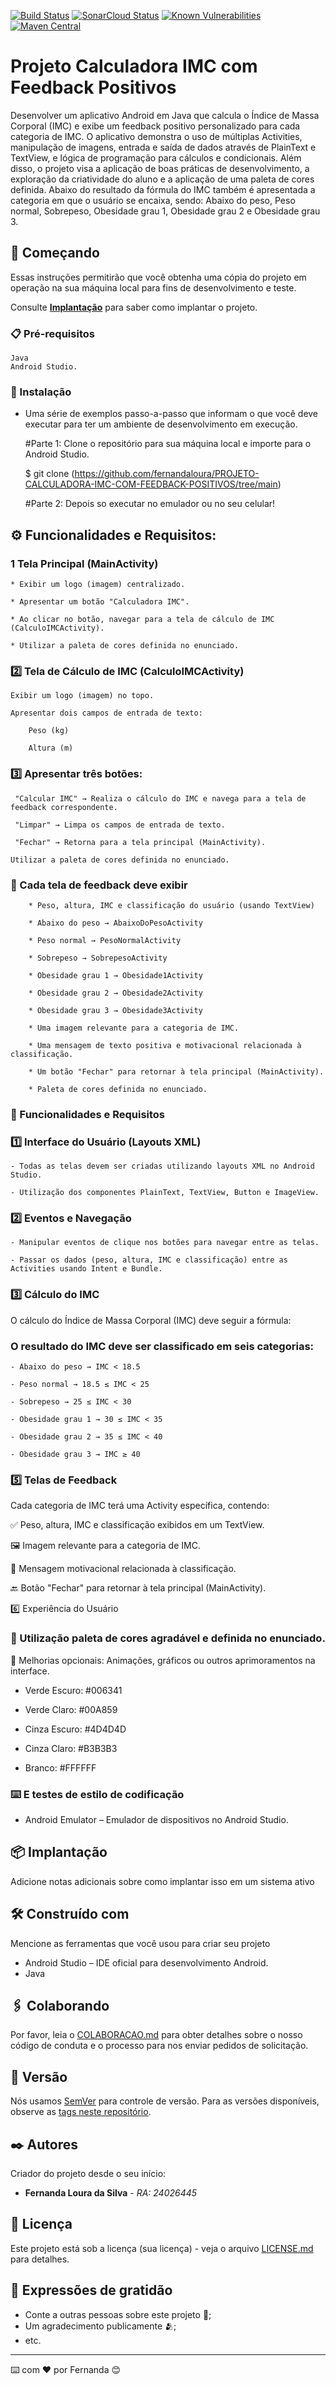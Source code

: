 [![Build Status](https://app.travis-ci.com/kyriosdata/exemplo.svg)](https://app.travis-ci.com/github/kyriosdata/exemplo)
[![SonarCloud Status](https://sonarcloud.io/api/project_badges/measure?project=com.github.kyriosdata%3Aexemplo&metric=alert_status)](https://sonarcloud.io/dashboard?id=com.github.kyriosdata%3Aexemplo)
[![Known Vulnerabilities](https://snyk.io/test/github/kyriosdata/exemplo/badge.svg?targetFile=pom.xml)](https://snyk.io/test/github/kyriosdata/exemplo)
[![Maven Central](https://maven-badges.herokuapp.com/maven-central/com.github.kyriosdata/exemplo/badge.svg)](https://maven-badges.herokuapp.com/maven-central/com.github.kyriosdata/exemplo)


# Projeto Calculadora IMC com Feedback Positivos

Desenvolver um aplicativo Android em Java que calcula o Índice de Massa Corporal (IMC) e exibe
um feedback positivo personalizado para cada categoria de IMC. O aplicativo demonstra o
uso de múltiplas Activities, manipulação de imagens, entrada e saída de dados através de PlainText
e TextView, e lógica de programação para cálculos e condicionais. Além disso, o projeto visa a
aplicação de boas práticas de desenvolvimento, a exploração da criatividade do aluno e a aplicação
de uma paleta de cores definida.
Abaixo do resultado da fórmula do IMC também é apresentada a categoria em que o usuário se encaixa, sendo: Abaixo do peso, Peso normal, Sobrepeso, Obesidade grau 1, Obesidade grau 2 e Obesidade grau 3.

## 🚀 Começando

Essas instruções permitirão que você obtenha uma cópia do projeto em operação na sua máquina local para fins de desenvolvimento e teste.

Consulte **[Implantação](#-implanta%C3%A7%C3%A3o)** para saber como implantar o projeto.

### 📋 Pré-requisitos
    Java
    Android Studio.


### 🔧 Instalação

- Uma série de exemplos passo-a-passo que informam o que você deve executar para ter um ambiente de desenvolvimento em execução.

  #Parte 1: Clone o repositório para sua máquina local e importe para o Android Studio.

  $ git clone (https://github.com/fernandaloura/PROJETO-CALCULADORA-IMC-COM-FEEDBACK-POSITIVOS/tree/main)

  #Parte 2: Depois so executar no emulador ou no seu celular!



## ⚙️ Funcionalidades e Requisitos:


### 1️ Tela Principal (MainActivity)


    * Exibir um logo (imagem) centralizado.

    * Apresentar um botão "Calculadora IMC".

    * Ao clicar no botão, navegar para a tela de cálculo de IMC (CalculoIMCActivity).

    * Utilizar a paleta de cores definida no enunciado.

### 2️⃣ Tela de Cálculo de IMC (CalculoIMCActivity) 

    Exibir um logo (imagem) no topo.

    Apresentar dois campos de entrada de texto:

        Peso (kg)

        Altura (m)

 ### 3️⃣  Apresentar três botões:

     "Calcular IMC" → Realiza o cálculo do IMC e navega para a tela de feedback correspondente.

     "Limpar" → Limpa os campos de entrada de texto.

     "Fechar" → Retorna para a tela principal (MainActivity).

    Utilizar a paleta de cores definida no enunciado.

  ### 📌 Cada tela de feedback deve exibir

        * Peso, altura, IMC e classificação do usuário (usando TextView)

	    * Abaixo do peso → AbaixoDoPesoActivity

        * Peso normal → PesoNormalActivity

        * Sobrepeso → SobrepesoActivity

        * Obesidade grau 1 → Obesidade1Activity

        * Obesidade grau 2 → Obesidade2Activity

        * Obesidade grau 3 → Obesidade3Activity

        * Uma imagem relevante para a categoria de IMC.

        * Uma mensagem de texto positiva e motivacional relacionada à classificação.

        * Um botão "Fechar" para retornar à tela principal (MainActivity).

        * Paleta de cores definida no enunciado.

  ### 📌 Funcionalidades e Requisitos
  ### 1️⃣ Interface do Usuário (Layouts XML)

    - Todas as telas devem ser criadas utilizando layouts XML no Android Studio.

    - Utilização dos componentes PlainText, TextView, Button e ImageView.

  ### 2️⃣ Eventos e Navegação

    - Manipular eventos de clique nos botões para navegar entre as telas.

    - Passar os dados (peso, altura, IMC e classificação) entre as Activities usando Intent e Bundle.

  ### 3️⃣ Cálculo do IMC

O cálculo do Índice de Massa Corporal (IMC) deve seguir a fórmula:

  ###  O resultado do IMC deve ser classificado em seis categorias:

    - Abaixo do peso → IMC < 18.5

    - Peso normal → 18.5 ≤ IMC < 25

    - Sobrepeso → 25 ≤ IMC < 30

    - Obesidade grau 1 → 30 ≤ IMC < 35

    - Obesidade grau 2 → 35 ≤ IMC < 40

    - Obesidade grau 3 → IMC ≥ 40

  ### 5️⃣ Telas de Feedback

Cada categoria de IMC terá uma Activity específica, contendo:

✅ Peso, altura, IMC e classificação exibidos em um TextView.        

🖼 Imagem relevante para a categoria de IMC.

💬 Mensagem motivacional relacionada à classificação.

🔙 Botão "Fechar" para retornar à tela principal (MainActivity).

6️⃣ Experiência do Usuário

  ### 🎨 Utilização paleta de cores agradável e definida no enunciado.
📲 Melhorias opcionais: Animações, gráficos ou outros aprimoramentos na interface.

- Verde Escuro: #006341

- Verde Claro: #00A859

- Cinza Escuro: #4D4D4D

- Cinza Claro: #B3B3B3

- Branco: #FFFFFF


### ⌨️ E testes de estilo de codificação

- Android Emulator – Emulador de dispositivos no Android Studio.


## 📦 Implantação

Adicione notas adicionais sobre como implantar isso em um sistema ativo

## 🛠️ Construído com

Mencione as ferramentas que você usou para criar seu projeto

* Android Studio – IDE oficial para desenvolvimento Android.
* Java

## 🖇️ Colaborando

Por favor, leia o [COLABORACAO.md](https://gist.github.com/usuario/linkParaInfoSobreContribuicoes) para obter detalhes sobre o nosso código de conduta e o processo para nos enviar pedidos de solicitação.

## 📌 Versão

Nós usamos [SemVer](http://semver.org/) para controle de versão. Para as versões disponíveis, observe as [tags neste repositório](https://github.com/suas/tags/do/projeto). 

## ✒️ Autores

Criador do projeto desde o seu início:

* **Fernanda Loura da Silva** - *RA: 24026445* 


## 📄 Licença

Este projeto está sob a licença (sua licença) - veja o arquivo [LICENSE.md](https://github.com/usuario/projeto/licenca) para detalhes.

## 🎁 Expressões de gratidão

* Conte a outras pessoas sobre este projeto 📢;
* Um agradecimento publicamente 🫂;
* etc.


---
⌨️ com ❤️ por Fernanda 😊
